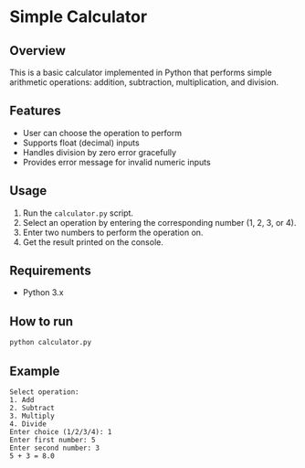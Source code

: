 # Simple Calculator

## Overview
This is a basic calculator implemented in Python that performs simple arithmetic operations: addition, subtraction, multiplication, and division.

## Features
- User can choose the operation to perform
- Supports float (decimal) inputs
- Handles division by zero error gracefully
- Provides error message for invalid numeric inputs

## Usage
1. Run the `calculator.py` script.
2. Select an operation by entering the corresponding number (1, 2, 3, or 4).
3. Enter two numbers to perform the operation on.
4. Get the result printed on the console.

## Requirements
- Python 3.x

## How to run
```bash
python calculator.py
```

## Example
```
Select operation:
1. Add
2. Subtract
3. Multiply
4. Divide
Enter choice (1/2/3/4): 1
Enter first number: 5
Enter second number: 3
5 + 3 = 8.0
```